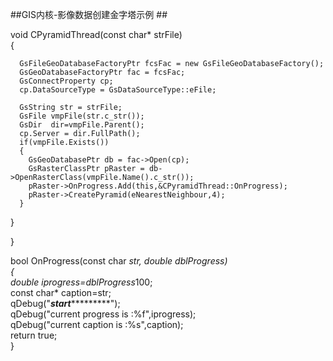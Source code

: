 ##GIS内核-影像数据创建金字塔示例 ##

void CPyramidThread(const char* strFile)  
{  
  
      GsFileGeoDatabaseFactoryPtr fcsFac = new GsFileGeoDatabaseFactory();  
      GsGeoDatabaseFactoryPtr fac = fcsFac;  
      GsConnectProperty cp;  
      cp.DataSourceType = GsDataSourceType::eFile;  
  
      GsString str = strFile;  
      GsFile vmpFile(str.c_str());  
      GsDir  dir=vmpFile.Parent();  
      cp.Server = dir.FullPath();  
      if(vmpFile.Exists())  
      {  
        GsGeoDatabasePtr db = fac->Open(cp);  
        GsRasterClassPtr pRaster = db->OpenRasterClass(vmpFile.Name().c_str());  
        pRaster->OnProgress.Add(this,&CPyramidThread::OnProgress);  
        pRaster->CreatePyramid(eNearestNeighbour,4);  
      }  
  
  }  
  
}  
  
  
bool OnProgress(const char *str, double dblProgress)  
{  
    double iprogress=dblProgress*100;  
    const char* caption=str;  
    qDebug("***********start********************");  
    qDebug("current progress is :%f",iprogress);  
    qDebug("current caption is :%s",caption);  
    return true;  
}  